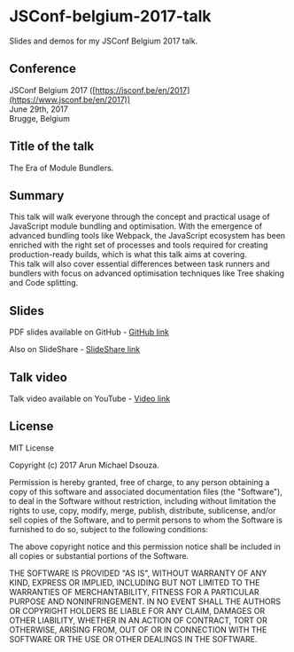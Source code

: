 # JSConf-belgium-2017-talk
Slides and demos for my JSConf Belgium 2017 talk.

## Conference
JSConf Belgium 2017 ([https://jsconf.be/en/2017](https://www.jsconf.be/en/2017))
<br/>
June 29th, 2017
<br/>
Brugge, Belgium

## Title of the talk
The Era of Module Bundlers.

## Summary
This talk will walk everyone through the concept and practical usage of JavaScript module bundling and optimisation. With the emergence of advanced bundling tools like Webpack, the JavaScript ecosystem has been enriched with the right set of processes and tools required for creating production-ready builds, which is what this talk aims at covering.  
This talk will also cover essential differences between task runners and bundlers with focus on advanced optimisation techniques like Tree shaking and Code splitting.

## Slides
PDF slides available on GitHub - 
[GitHub link](http://bit.ly/JSConf-Belgium-2017-slides)

Also on SlideShare - 
[SlideShare link](http://bit.ly/2sRL09X)

## Talk video
Talk video available on YouTube - 
[Video link](http://bit.ly/2sKN8Fl)

## License
MIT License

Copyright (c) 2017 Arun Michael Dsouza.

Permission is hereby granted, free of charge, to any person obtaining a copy
of this software and associated documentation files (the "Software"), to deal
in the Software without restriction, including without limitation the rights
to use, copy, modify, merge, publish, distribute, sublicense, and/or sell
copies of the Software, and to permit persons to whom the Software is
furnished to do so, subject to the following conditions:

The above copyright notice and this permission notice shall be included in all
copies or substantial portions of the Software.

THE SOFTWARE IS PROVIDED "AS IS", WITHOUT WARRANTY OF ANY KIND, EXPRESS OR
IMPLIED, INCLUDING BUT NOT LIMITED TO THE WARRANTIES OF MERCHANTABILITY,
FITNESS FOR A PARTICULAR PURPOSE AND NONINFRINGEMENT. IN NO EVENT SHALL THE
AUTHORS OR COPYRIGHT HOLDERS BE LIABLE FOR ANY CLAIM, DAMAGES OR OTHER
LIABILITY, WHETHER IN AN ACTION OF CONTRACT, TORT OR OTHERWISE, ARISING FROM,
OUT OF OR IN CONNECTION WITH THE SOFTWARE OR THE USE OR OTHER DEALINGS IN THE
SOFTWARE.



